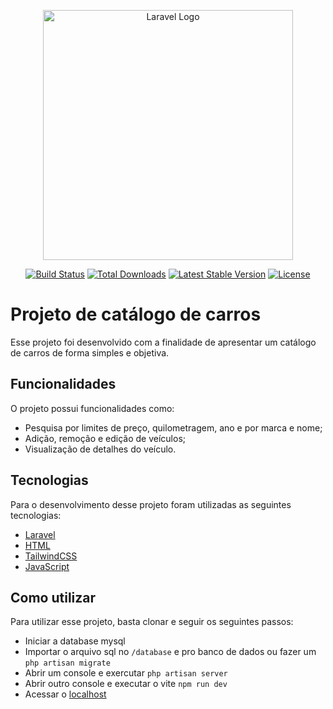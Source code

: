 <p align="center"><a href="https://laravel.com" target="_blank"><img src="https://raw.githubusercontent.com/laravel/art/master/logo-lockup/5%20SVG/2%20CMYK/1%20Full%20Color/laravel-logolockup-cmyk-red.svg" width="400" alt="Laravel Logo"></a></p>

<p align="center">
<a href="https://travis-ci.org/laravel/framework"><img src="https://travis-ci.org/laravel/framework.svg" alt="Build Status"></a>
<a href="https://packagist.org/packages/laravel/framework"><img src="https://img.shields.io/packagist/dt/laravel/framework" alt="Total Downloads"></a>
<a href="https://packagist.org/packages/laravel/framework"><img src="https://img.shields.io/packagist/v/laravel/framework" alt="Latest Stable Version"></a>
<a href="https://packagist.org/packages/laravel/framework"><img src="https://img.shields.io/packagist/l/laravel/framework" alt="License"></a>
</p>


# Projeto de catálogo de carros

Esse projeto foi desenvolvido com a finalidade de apresentar um catálogo de carros de forma simples e objetiva.

## Funcionalidades

O projeto possui funcionalidades como:

- Pesquisa por limites de preço, quilometragem, ano e por marca e nome;
- Adição, remoção e edição de veículos;
- Visualização de detalhes do veículo.

## Tecnologias

Para o desenvolvimento desse projeto foram utilizadas as seguintes tecnologias:

- [Laravel](https://laravel.com/)
- [HTML](https://www.w3.org/TR/html52/)
- [TailwindCSS](https://tailwindcss.com/)
- [JavaScript](https://www.javascript.com/)

## Como utilizar

Para utilizar esse projeto, basta clonar e seguir os seguintes passos:
- Iniciar a database mysql
- Importar o arquivo sql no `/database` e pro banco de dados ou fazer um `php artisan migrate`
- Abrir um console e exercutar `php artisan server`
- Abrir outro console e executar o vite `npm run dev`
- Acessar o [localhost](http://localhost:8000/)

